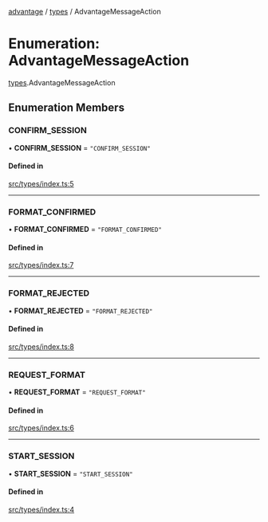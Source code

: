 [advantage](../index.md) / [types](../modules/types.md) / AdvantageMessageAction

# Enumeration: AdvantageMessageAction

[types](../modules/types.md).AdvantageMessageAction

## Enumeration Members

### CONFIRM\_SESSION

• **CONFIRM\_SESSION** = ``"CONFIRM_SESSION"``

#### Defined in

[src/types/index.ts:5](https://github.com/madington/advantage/blob/f77afb014e4b90bd97f523eef94e5426a293c8c5/src/types/index.ts#L5)

___

### FORMAT\_CONFIRMED

• **FORMAT\_CONFIRMED** = ``"FORMAT_CONFIRMED"``

#### Defined in

[src/types/index.ts:7](https://github.com/madington/advantage/blob/f77afb014e4b90bd97f523eef94e5426a293c8c5/src/types/index.ts#L7)

___

### FORMAT\_REJECTED

• **FORMAT\_REJECTED** = ``"FORMAT_REJECTED"``

#### Defined in

[src/types/index.ts:8](https://github.com/madington/advantage/blob/f77afb014e4b90bd97f523eef94e5426a293c8c5/src/types/index.ts#L8)

___

### REQUEST\_FORMAT

• **REQUEST\_FORMAT** = ``"REQUEST_FORMAT"``

#### Defined in

[src/types/index.ts:6](https://github.com/madington/advantage/blob/f77afb014e4b90bd97f523eef94e5426a293c8c5/src/types/index.ts#L6)

___

### START\_SESSION

• **START\_SESSION** = ``"START_SESSION"``

#### Defined in

[src/types/index.ts:4](https://github.com/madington/advantage/blob/f77afb014e4b90bd97f523eef94e5426a293c8c5/src/types/index.ts#L4)
